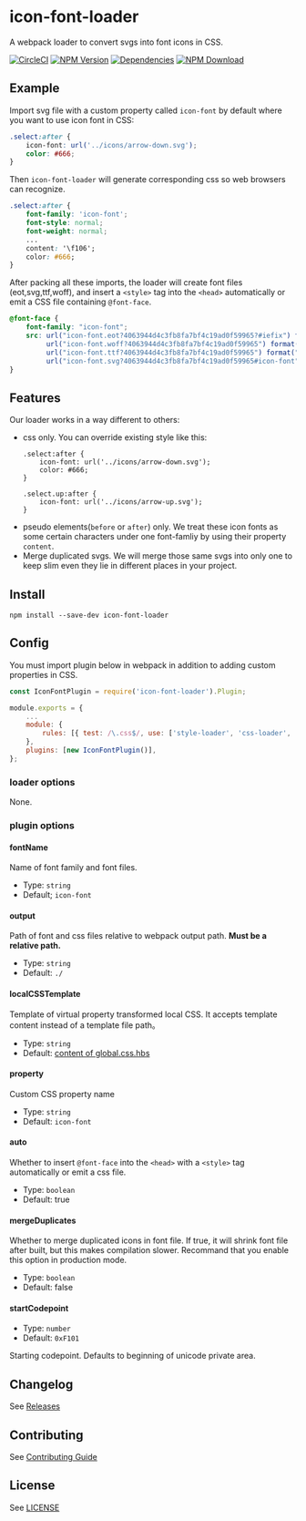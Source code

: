 # icon-font-loader

A webpack loader to convert svgs into font icons in CSS.

[![CircleCI][circleci-img]][circleci-url]
[![NPM Version][npm-img]][npm-url]
[![Dependencies][david-img]][david-url]
[![NPM Download][download-img]][download-url]

[circleci-img]: https://img.shields.io/circleci/project/github/vusion/icon-font-loader.svg?style=flat-square
[circleci-url]: https://circleci.com/gh/vusion/icon-font-loader
[npm-img]: http://img.shields.io/npm/v/icon-font-loader.svg?style=flat-square
[npm-url]: http://npmjs.org/package/icon-font-loader
[david-img]: http://img.shields.io/david/vusion/icon-font-loader.svg?style=flat-square
[david-url]: https://david-dm.org/vusion/icon-font-loader
[download-img]: https://img.shields.io/npm/dm/icon-font-loader.svg?style=flat-square
[download-url]: https://npmjs.org/package/icon-font-loader

## Example

Import svg file with a custom property called `icon-font` by default where you want to use icon font in CSS:

``` css
.select:after {
    icon-font: url('../icons/arrow-down.svg');
    color: #666;
}
```

Then `icon-font-loader` will generate corresponding css so web browsers can recognize.

``` css
.select:after {
    font-family: 'icon-font';
    font-style: normal;
    font-weight: normal;
    ...
    content: '\f106';
    color: #666;
}
```

After packing all these imports, the loader will create font files (eot,svg,ttf,woff), and insert a `<style>` tag into the `<head>` automatically or emit a CSS file containing `@font-face`.

``` css
@font-face {
    font-family: "icon-font";
    src: url("icon-font.eot?4063944d4c3fb8fa7bf4c19ad0f59965?#iefix") format("embedded-opentype"),
         url("icon-font.woff?4063944d4c3fb8fa7bf4c19ad0f59965") format("woff"),
         url("icon-font.ttf?4063944d4c3fb8fa7bf4c19ad0f59965") format("truetype"),
         url("icon-font.svg?4063944d4c3fb8fa7bf4c19ad0f59965#icon-font") format("svg");
}
```

## Features

Our loader works in a way different to others:

- css only. You can override existing style like this:
    ```
    .select:after {
        icon-font: url('../icons/arrow-down.svg');
        color: #666;
    }

    .select.up:after {
        icon-font: url('../icons/arrow-up.svg');
    }
    ```
- pseudo elements(`before` or `after`) only. We treat these icon fonts as some certain characters under one font-famliy by using their property `content`.
- Merge duplicated svgs. We will merge those same svgs into only one to keep slim even they lie in different places in your project.

## Install

``` shell
npm install --save-dev icon-font-loader
```

## Config

You must import plugin below in webpack in addition to adding custom properties in CSS.

```javascript
const IconFontPlugin = require('icon-font-loader').Plugin;

module.exports = {
    ...
    module: {
        rules: [{ test: /\.css$/, use: ['style-loader', 'css-loader', 'icon-font-loader'] }],
    },
    plugins: [new IconFontPlugin()],
};
```

### loader options

None.

### plugin options

#### fontName

Name of font family and font files.

- Type: `string`
- Default; `icon-font`

#### output

Path of font and css files relative to webpack output path. **Must be a relative path.**

- Type: `string`
- Default: `./`

#### localCSSTemplate

Template of virtual property transformed local CSS. It accepts template content instead of a template file path。

- Type: `string`
- Default: [content of global.css.hbs](https://github.com/vusion/icon-font-loader/blob/master/src/global.css.hbs)

#### property

Custom CSS property name

- Type: `string`
- Default: `icon-font`

#### auto

Whether to insert `@font-face` into the `<head>` with a `<style>` tag automatically or emit a css file.

- Type: `boolean`
- Default: true

#### mergeDuplicates

Whether to merge duplicated icons in font file. If true, it will shrink font file after built, but this makes compilation slower. Recommand that you enable this option in production mode.

- Type: `boolean`
- Default: false

#### startCodepoint

- Type: `number`
- Default: `0xF101`

Starting codepoint. Defaults to beginning of unicode private area.

## Changelog

See [Releases](https://github.com/vusion/icon-font-loader/releases)

## Contributing

See [Contributing Guide](https://github.com/vusion/DOCUMENTATION/issues/8)

## License

See [LICENSE](LICENSE)

